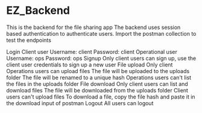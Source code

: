 # EZ_Backend
This is the backend for the file sharing app
The backend uses session based authentication to authenticate users. Import the postman collection to test the endpoints

Login
Client user
Username: client
Password: client
Operational user
Username: ops
Password: ops
Signup
Only client users can sign up, use the client user credentials to sign up a new user
File upload
Only client Operations users can upload files
The file will be uploaded to the uploads folder
The file will be renamed to a unique hash
Operations users can't list the files in the uploads folder
File download
Only client users can list and download files
The file will be downloaded from the uploads folder
Client users can't upload files
To download a file, copy the file hash and paste it in the download input of postman
Logout
All users can logout
